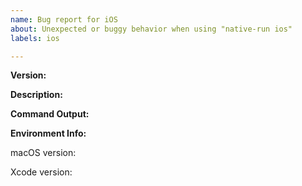 ```yaml
---
name: Bug report for iOS
about: Unexpected or buggy behavior when using "native-run ios"
labels: ios

---
```


**Version:**

<!-- Please post the output of "native-run --version" -->


**Description:**

<!-- Please describe the problem you're having. -->


**Command Output:**

<!-- IMPORTANT: Please run your command with the "--verbose" flag to show all debugging output. -->


**Environment Info:**

<!-- If you're using Ionic, you can simply post the output of "ionic info" -->

macOS version:

Xcode version:
